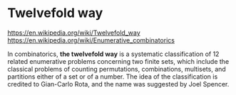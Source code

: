 # Twelvefold way

https://en.wikipedia.org/wiki/Twelvefold_way
https://en.wikipedia.org/wiki/Enumerative_combinatorics

In combinatorics, **the twelvefold way** is a systematic classification of 12 related enumerative problems concerning two finite sets, which include the classical problems of counting permutations, combinations, multisets, and partitions either of a set or of a number. The idea of the classification is credited to Gian-Carlo Rota, and the name was suggested by Joel Spencer.
